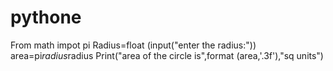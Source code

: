# pythone
From math impot pi
Radius=float (input("enter the radius:"))
area=pi*radius*radius
Print("area of the circle is",format (area,'.3f'),"sq units")
